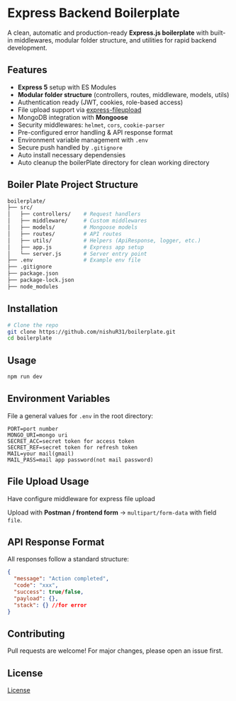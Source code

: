 # Express Backend Boilerplate

A clean, automatic and production-ready **Express.js boilerplate** with built-in middlewares, modular folder structure, and utilities for rapid backend development.

## Features

- **Express 5** setup with ES Modules
- **Modular folder structure** (controllers, routes, middleware, models, utils)
- Authentication ready (JWT, cookies, role-based access)
- File upload support via [express-fileupload](https://www.npmjs.com/package/express-fileupload)
- MongoDB integration with **Mongoose**
- Security middlewares: `helmet`, `cors`, `cookie-parser`
- Pre-configured error handling & API response format
- Environment variable management with `.env`
- Secure push handled by `.gitignore`
- Auto install necessary dependensies
- Auto cleanup the boilerPlate directory for clean working directory

## Boiler Plate Project Structure

```bash
boilerplate/
├── src/
│   ├── controllers/    # Request handlers
│   ├── middleware/     # Custom middlewares
│   ├── models/         # Mongoose models
│   ├── routes/         # API routes
│   ├── utils/          # Helpers (ApiResponse, logger, etc.)
│   ├── app.js          # Express app setup
│   └── server.js       # Server entry point
├── .env                # Example env file
├── .gitignore
├── package.json
├── package-lock.json
├── node_modules
```

## Installation

```bash
# Clone the repo
git clone https://github.com/nishuR31/boilerplate.git
cd boilerplate
```

## Usage

```bash
npm run dev
```

## Environment Variables

File a general values for `.env` in the root directory:

```env
PORT=port number
MONGO_URI=mongo uri
SECRET_ACC=secret token for access token
SECRET_REF=secret token for refresh token
MAIL=your mail(gmail)
MAIL_PASS=mail app password(not mail password)
```

## File Upload Usage

Have configure middleware for express file upload

Upload with **Postman / frontend form** → `multipart/form-data` with field `file`.

## API Response Format

All responses follow a standard structure:

```json
{
  "message": "Action completed",
  "code": "xxx",
  "success": true/false,
  "payload": {},
  "stack": {} //for error
}
```

## Contributing

Pull requests are welcome! For major changes, please open an issue first.

## License

[License](LICENSE)

